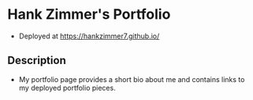 # Hank Zimmer's Portfolio

* Deployed at https://hankzimmer7.github.io/

## Description

* My portfolio page provides a short bio about me and contains links to my deployed portfolio pieces.